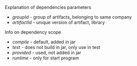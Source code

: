 Explanation of dependencies parameters
* *groupId* - group of artifacts, belonging to same company
* *artifactId* - unique version of artifact, library

Info on dependency scope
* *compile* - default, added in jar
* *test* - does not build in jar, only use in test
* *provided* - used, not added in jar
* *runtime* - only for start program